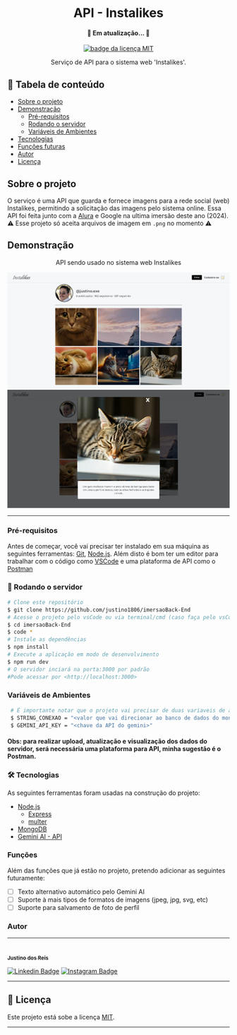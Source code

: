 <h1 align="center">API - Instalikes </h1>
<h4 align="center"> 🚧 Em atualização... 🚧 </h4>
<div align="center">
<a href="https://choosealicense.com/licenses/mit/">
    <img alt="badge da licença MIT" src="https://img.shields.io/badge/License-MIT-green.svg">
  </a>
  </div>

<p align="center">Serviço de API para o sistema web 'Instalikes'.</p>

## 📖 Tabela de conteúdo

<!--ts-->
* [Sobre o projeto](#Sobre-o-projeto)
* [Demonstração]( #Demonstração)
	* [Pré-requisitos](#Pré-requisitos)
	* [Rodando o servidor](#-Rodando-o-servidor)
 	* [Variáveis de Ambientes](#Variáveis-de-Ambientes)
* [Tecnologias](#-Tecnologias)
* [Funções futuras](#Funções)
* [Autor](#Autor)
* [Licença](#-Licença)
<!--te-->

## Sobre o projeto

O serviço é uma API que guarda e fornece imagens para a rede social (web) Instalikes, permitindo a solicitação das imagens pelo sistema online. Essa API foi feita junto com a [Alura](https://www.alura.com.br/) e Google na ultima imersão deste ano (2024).	<br/>
⚠ Esse projeto só aceita arquivos de imagem em ```.png``` no momento ⚠

## Demonstração
<p align="center"> API sendo usado no sistema web Instalikes </p>
<img alt="imagem demonstração" src="github/image/visualizar_front.png">
<img alt="descrição com imagem" src="github/image/front-description.png" >

---
### Pré-requisitos
 Antes de começar, você vai precisar ter instalado em sua máquina as seguintes ferramentas: [Git](https://git-scm.com), [Node.js](https://nodejs.org/en/). 
Além disto é bom ter um editor para trabalhar com o código como [VSCode](https://code.visualstudio.com/) e uma plataforma de API como o [Postman](https://www.postman.com/)

### 	🎲 Rodando o servidor
 ```bash 
 # Clone este repositório 
 $ git clone https://github.com/justino1806/imersaoBack-End 
 # Acesse o projeto pelo vsCode ou via terminal/cmd (caso faça pelo vsCode, ignore esse passo)
 $ cd imersaoBack-End
 $ code * 
 # Instale as dependências
 $ npm install 
 # Execute a aplicação em modo de desenvolvimento 
 $ npm run dev 
 # O servidor inciará na porta:3000 por padrão
 #Pode acessar por <http://localhost:3000>
 ```

### Variáveis de Ambientes
```bash
 # É importante notar que o projeto vai precisar de duas variaveis de ambiente:
 $ STRING_CONEXAO = "<valor que vai direcionar ao banco de dados do mongoDB>"
 $ GEMINI_API_KEY = "<chave da API do gemini>"
```

 <h4> Obs: para realizar upload, atualização e visualização dos dados do servidor, será necessária uma plataforma para API, minha sugestão é o Postman. </h4>

### 🛠 Tecnologias

As seguintes ferramentas foram usadas na construção do projeto:

- [Node.js](https://nodejs.org/en/)
	- [Express](https://expressjs.com/)
 	- [multer](https://github.com/expressjs/multer)
- [MongoDB](https://www.mongodb.com/)
- [Gemini AI - API](https://aistudio.google.com/apikey)


### Funções
<p> Além das funções que já estão no projeto, pretendo adicionar as seguintes futuramente:</p>

- [ ] Texto alternativo automático pelo Gemini AI
- [ ] Suporte à mais tipos de formatos de imagens (jpeg, jpg, svg, etc)
- [ ] Suporte para salvamento de foto de perfil

### Autor
---

<a href="#">
 <img style="border-radius: 50%;" src="https://avatars.githubusercontent.com/u/54010279?s=400&u=8a947254e603fc06f1e6400d7f38fb5df1cfda7a&v=4" width="100px;" alt=""/>
 <br />
 <sub><b>Justino dos Reis</b></sub></a>
 <p>	</p>

[![Linkedin Badge](https://img.shields.io/badge/-Justino_dos_Reis-blue?style=flat-square&logo=Linkedin&logoColor=white&link=www.linkedin.com/in/justinodosreis/)](https://www.linkedin.com/in/justinodosreis/) 
[![Instagram Badge](https://img.shields.io/badge/Justino.exe-grey?style=flat-square&logo=Instagram&logoColor=red&link=www.instagram.com/_justino.exe_/)](https://www.instagram.com/_justino.exe_/)

---

## 📝 Licença

Este projeto está sobe a licença [MIT](./LICENSE).

---
